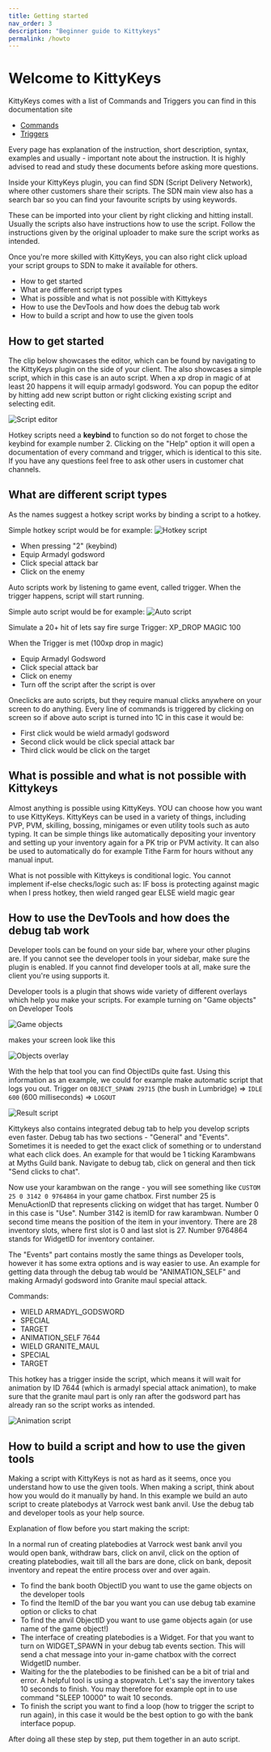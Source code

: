 ```yaml
---
title: Getting started
nav_order: 3
description: "Beginner guide to Kittykeys"
permalink: /howto
---
```


# Welcome to KittyKeys

KittyKeys comes with a list of Commands and Triggers you can find in this documentation site
* [Commands](https://docs.jzplugins.com/commands)
* [Triggers](https://docs.jzplugins.com/triggers)

Every page has explanation of the instruction, short description, syntax, examples and usually - important note about the instruction. It is highly advised to read and study these documents before asking more questions.

Inside your KittyKeys plugin, you can find SDN (Script Delivery Network), where other customers share their scripts. The SDN main view also has a search bar so you can find your favourite scripts by using keywords.

These can be imported into your client by right clicking and hitting install. Usually the scripts also have instructions how to use the script. Follow the instructions given by the original uploader to make sure the script works as intended.

Once you're more skilled with KittyKeys, you can also right click upload your script groups to SDN to make it available for others.

* How to get started
* What are different script types
* What is possible and what is not possible with Kittykeys
* How to use the DevTools and how does the debug tab work
* How to build a script and how to use the given tools

## How to get started

The clip below showcases the editor, which can be found by navigating to the KittyKeys plugin on the side of your client. The also showcases a simple script, which in this case is an auto script. When a xp drop in magic of at least 20 happens it will equip armadyl godsword. You can popup the editor by hitting add new script button or right clicking existing script and selecting edit. 

![Script editor](https://i.imgur.com/zRNzIa9.gif)

Hotkey scripts need a __keybind__ to function so do not forget to chose the keybind for example number 2. Clicking on the "Help" option it will open a documentation of every command and trigger, which is identical to this site. If you have any questions feel free to ask other users in customer chat channels.

## What are different script types

As the names suggest a hotkey script works by binding a script to a hotkey.

Simple hotkey script would be for example:
![Hotkey script](https://i.imgur.com/ecaz6aY.png)

* When pressing "2" (keybind)
* Equip Armadyl godsword
* Click special attack bar
* Click on the enemy

Auto scripts work by listening to game event, called trigger. When the trigger happens, script will start running.

Simple auto script would be for example:
![Auto script](https://i.imgur.com/1OxKz25.png)

Simulate a 20+ hit of lets say fire surge
Trigger: XP_DROP MAGIC 100

When the Trigger is met (100xp drop in magic)
* Equip Armadyl Godsword
* Click special attack bar
* Click on enemy
* Turn off the script after the script is over

Oneclicks are auto scripts, but they require manual clicks anywhere on your screen to do anything.
Every line of commands is triggered by clicking on screen so if above auto script is turned into 1C in this case it would be:
* First click would be wield armadyl godsword
* Second click would be click special attack bar
* Third click would be click on the target

## What is possible and what is not possible with Kittykeys

Almost anything is possible using KittyKeys. YOU can choose how you want to use KittyKeys. KittyKeys can be used in a variety of things, including PVP, PVM, skilling, bossing, minigames or even utility tools such as auto typing. It can be simple things like automatically depositing your inventory and setting up your inventory again for a PK trip or PVM activity. It can also be used to automatically do for example Tithe Farm for hours without any manual input.

What is not possible with Kittykeys is conditional logic. You cannot implement if-else checks/logic such as:
IF boss is protecting against magic when I press hotkey, then wield ranged gear
ELSE wield magic gear

## How to use the DevTools and how does the debug tab work

Developer tools can be found on your side bar, where your other plugins are. If you cannot see the developer tools in your sidebar, make sure the plugin is enabled. If you cannot find developer tools at all, make sure the client you're using supports it.

Developer tools is a plugin that shows wide variety of different overlays which help you make your scripts.
For example turning on "Game objects" on Developer Tools

![Game objects](https://i.imgur.com/DRE1uzD.png)

makes your screen look like this

![Objects overlay](https://i.imgur.com/510FbEF.png)

With the help that tool you can find ObjectIDs quite fast. Using this information as an example, we could for example make automatic script that logs you out. Trigger on `OBJECT_SPAWN 29715` (the bush in Lumbridge) => `IDLE 600` (600 milliseconds) => `LOGOUT`

![Result script](https://i.imgur.com/Duc33Hn.png)

Kittykeys also contains integrated debug tab to help you develop scripts even faster. Debug tab has two sections - "General" and "Events". Sometimes it is needed to get the exact click of something or to understand what each click does. An example for that would be 1 ticking Karambwans at Myths Guild bank.
Navigate to debug tab, click on general and then tick "Send clicks to chat".

Now use your karambwan on the range - you will see something like `CUSTOM 25 0 3142 0 9764864` in your game chatbox. First number 25 is MenuActionID that represents clicking on widget that has target. Number 0 in this case is "Use". Number 3142 is itemID for raw karambwan. Number 0 second time means the position of the item in your inventory. There are 28 inventory slots, where first slot is 0 and last slot is 27. Number 9764864 stands for WidgetID for inventory container.

The "Events" part contains mostly the same things as Developer tools, however it has some extra options and is way easier to use.
An example for getting data through the debug tab would be "ANIMATION_SELF" and making Armadyl godsword into Granite maul special attack.

Commands:
* WIELD ARMADYL_GODSWORD
* SPECIAL
* TARGET
* ANIMATION_SELF 7644
* WIELD GRANITE_MAUL
* SPECIAL
* TARGET 

This hotkey has a trigger inside the script, which means it will wait for animation by ID 7644 (which is armadyl special attack animation), to make sure that the granite maul part is only ran after the godsword part has already ran so the script works as intended.

![Animation script](https://i.imgur.com/T6oPy2S.png)

## How to build a script and how to use the given tools

Making a script with KittyKeys is not as hard as it seems, once you understand how to use the given tools. When making a script, think about how you would do it manually by hand. In this example we build an auto script to create platebodys at Varrock west bank anvil. Use the debug tab and developer tools as your help source.

Explanation of flow before you start making the script:

In a normal run of creating platebodies at Varrock west bank anvil you would open bank, withdraw bars, click on anvil, click on the option of creating platebodies, wait till all the bars are done, click on bank, deposit inventory and repeat the entire process over and over again.

* To find the bank booth ObjectID you want to use the game objects on the developer tools
* To find the ItemID of the bar you want you can use debug tab examine option or clicks to chat
* To find the anvil ObjectID you want to use game objects again (or use name of the game object!)
* The interface of creating platebodies is a Widget. For that you want to turn on WIDGET_SPAWN in your debug tab events section. This will send a chat message into your in-game chatbox with the correct WidgetID number.
* Waiting for the the platebodies to be finished can be a bit of trial and error. A helpful tool is using a stopwatch. Let's say the inventory takes 10 seconds to finish. You may therefore for example opt in to use command "SLEEP 10000" to wait 10 seconds.
* To finish the script you want to find a loop (how to trigger the script to run again), in this case it would be the best option to go with the bank interface popup.

After doing all these step by step, put them together in an auto script.